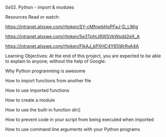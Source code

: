 0x02. Python - import & modules

Resources
Read or watch:

https://intranet.alxswe.com/rltoken/SY-cMfnwbHoPFaJ-D_LWig

https://intranet.alxswe.com/rltoken/5e3TphtJ6WSVkWsdd2eX_A

https://intranet.alxswe.com/rltoken/FlkAJ_kPXHC4Y65WrRvA4A

Learning Objectives:
At the end of this project, you are expected to be able to explain to anyone, without the help of Google:

Why Python programming is awesome

How to import functions from another file

How to use imported functions

How to create a module

How to use the built-in function dir()

How to prevent code in your script from being executed when imported

How to use command line arguments with your Python programs
